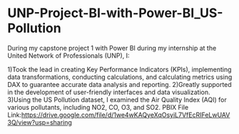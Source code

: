 # UNP-Project-BI-with-Power-BI_US-Pollution
During my capstone project 1 with Power BI during my internship at the United Network of Professionals (UNP),
I:

1)Took the lead in creating Key Performance Indicators (KPIs), implementing data transformations, conducting calculations, and calculating metrics using DAX to guarantee accurate data analysis and reporting.
2)Greatly supported in the development of user-friendly interfaces and data visualization. 
3)Using the US Pollution dataset, I examined the Air Quality Index (AQI) for various pollutants, including NO2, CO, O3, and SO2.
PBIX File Link:https://drive.google.com/file/d/1we4wKAQyeXqOsyiL7VfEcRIFeLwUAV3Q/view?usp=sharing
